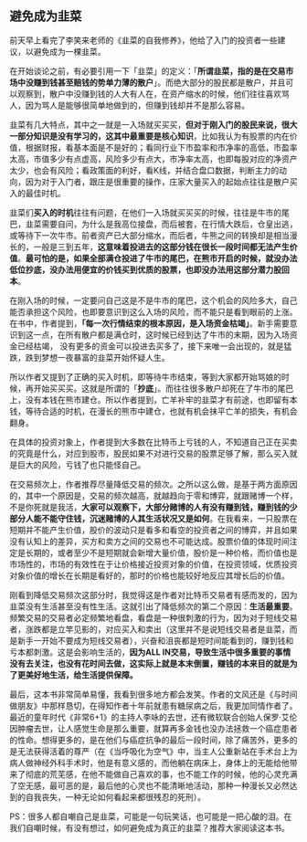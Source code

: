 ## 避免成为韭菜

前天早上看完了李笑来老师的《韭菜的自我修养》，他给了入门的投资者一些建议，以避免成为一棵韭菜。

在开始谈论之前，有必要引用一下「韭菜」的定义：「**所谓韭菜，指的是在交易市场中没赚到钱甚至赔钱的势单力薄的散户**」。而绝大部分的股民都是散户，并且可以观察到，散户中没赚到钱的人大有人在，在资产缩水的时候，他们往往喜欢骂人，因为骂人是能够很简单地做到的，但赚到钱却并不是那么容易。

韭菜有几大特点，其中之一就是一入场就买买买，**但对于刚入门的股民来说，很大一部分知识是没有学习的，这其中最重要是核心知识**，比如我认为有股票的内在价值，根据财报，看基本面是不是好的；看同行业下市盈率和市净率的高低，市盈率太高，市值多少有点虚高，风险多少有点大，市净率太高，也即每股对应的净资产太少，也会有风险；看政策面的利好，看K线，并结合盘口数据，判断主力的动向，因为对于入门者，跟庄是很重要的操作，庄家大量买入的起始点往往是散户买入的最佳时机。

韭菜们**买入的时机**往往有问题，在他们一入场就买买买的时候，往往是牛市的尾巴，韭菜需要自问，为什么是我高位接盘，而后被套，在行情大跌后，仓皇出逃，或等待下一次牛市。前者资产已大部分缩水，而后者，牛熊之间的转换却是相当漫长的，一般是三到五年，**这意味着投进去的这部分钱在很长一段时间都无法产生价值**。**最可怕的是，如果全部满仓投进了牛市的尾巴，在熊市开启的时候，就没办法低位抄底，没办法用便宜的价钱买到优质的股票，也即没办法用这部分潜力股回本**。

在刚入场的时候，一定要问自己这是不是牛市的尾巴，这个机会的风险多大，自己能否承担这个风险，也即要意识到这么入场的风险，而不能只是看到眼前的上涨。在书中，作者提到，**「每一次行情结束的根本原因，是入场资金枯竭」**。新手需要意识到这一点，在所有散户都是满仓时，这时候已经到达了牛市的末期，因为入场资金已经枯竭， 没有更多的资金可以投进去买多了，接下来唯一会出现的，就是猛跌，跌到梦想一夜暴富的韭菜开始怀疑人生。

所以作者又提到了正确的买入时机，即等待牛市结束，等到大家都开始骂娘的时候，再开始买买买。这就是所谓的「**抄底**」。而往往很多散户却死在了牛市的尾巴上，没有本钱在熊市建仓。所以作者提到，亡羊补牢的韭菜才有前途，也即留有本钱，等待合适的时机，在漫长的熊市中建仓，也就有机会抹平亡羊的损失，有机会翻身。

在具体的投资对象上，作者提到大多数在比特币上亏钱的人，不知道自己正在买卖的究竟是什么，对应到股市，股民如果不对进行交易的股票足够了解，那么买入就是巨大的风险，亏钱了也只能怪自己。

在交易频次上，作者推荐尽量降低交易的频次。之所以这么做，是基于两方面原因的，其中一个原因是，交易的频次越高，就越趋向于零和博弈，就跟赌博一个样，不是你死就是我活，**大家可以观察下，大部分赌博的人有没有赚到钱，赚到钱的少部分人能不能守住钱，沉迷赌博的人其生活状况又是如何**。在我看来，一只股票在短期并不能产生价值，股价的波动只是看多和看空的投资者之间的博弈，并且如果没有认知上的差异，买方和卖方之间的交易也不可能达成。股票价值的体现时间注定是长期的，或者至少不是短期就会新增大量价值，股价是一种价格，而价值也是市场性的，市场的有效性在于让价格接近投资对象的价值，在投资领域，优质投资对象价值的增长在长期是看好的，那时的价格也能较好地反应其增长后的价值。

刚看到降低交易频次这部分时，我觉得这是作者对比特币交易者有感而发的，因为韭菜没有生活甚至没有性生活。这就引出了降低频次的第二个原因：**生活最重要**。频繁交易的交易者必定频繁地看盘，看盘是一种很刺激的行为，因为对于短线交易者，涨跌都是立竿见影的，对应买入和卖出（这里并不是说短线交易者是韭菜，而是新手一开始不要成为短线交易者），兴奋和沮丧都是短时间能看到的，赚到钱和亏本都刺激。这是会影响生活的，**因为ALL IN交易，导致生活中很多重要的事情没有去关注，也没有花时间去做，这实际上就是本末倒置，赚钱的本来目的就是为了更美好地生活，给生活提供保障。**

最后，这本书非常简单易懂，我看到很多地方都会发笑。作者的文风还是《与时间做朋友》中那样恳切，在得知作者十年前就患有糖尿病之后，我更加同情作者了。最近的童年时代《非常6+1》的主持人李咏的去世，还有微软联合创始人保罗·艾伦因肿瘤去世，让人感觉生命是那么重要，就算再多金钱也没办法拯救一个癌症患者的性命。想得更多的，是在他们与癌症抗争的最后一段时间，除了痛苦外，更多的是无法获得活着的尊严（在《当呼吸化为空气》中，当主人公重新站在手术台上为病人做神经外科手术时，他是有意义感的，而他躺在病床上，身体上的无能给他带来了彻底的荒芜感，在他不能做自己喜欢的事，也不能工作的时候，他的心灵充满了空无感，最可恶的是，最后他的心灵也不能清晰地活动，那种一种漫长又必然达到的自我丧失，一种无论如何看起来都很残忍的死刑）。

PS：很多人都自嘲自己是韭菜，可能是一句玩笑话，也可能是一把心酸的泪。在我们自嘲时候，有没有想过，如何避免成为真正的韭菜？推荐大家阅读这本书。